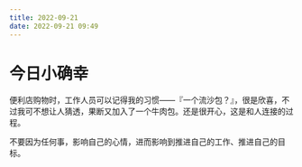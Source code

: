 ```yaml
---
title: 2022-09-21
date: 2022-09-21 09:49
---
```



# 今日小确幸

便利店购物时，工作人员可以记得我的习惯——『一个流沙包？』，很是欣喜，不过我可不想让人猜透，果断又加入了一个牛肉包。还是很开心，这是和人连接的过程。

不要因为任何事，影响自己的心情，进而影响到推进自己的工作、推进自己的目标。